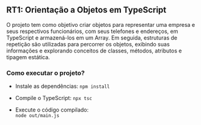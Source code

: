 ## RT1: Orientação a Objetos em TypeScript

O projeto tem como objetivo criar objetos para representar uma empresa e seus respectivos funcionários, com seus telefones e endereços, em TypeScript e armazená-los em um Array. Em seguida, estruturas de repetição são utilizadas para percorrer os objetos, exibindo suas informações e explorando conceitos de classes, métodos, atributos e tipagem estática.

### Como executar o projeto?

- Instale as dependências:
  ``npm install``

- Compile o TypeScript:
  ``npx tsc``

- Execute o código compilado:   
  ``node out/main.js`` 
  